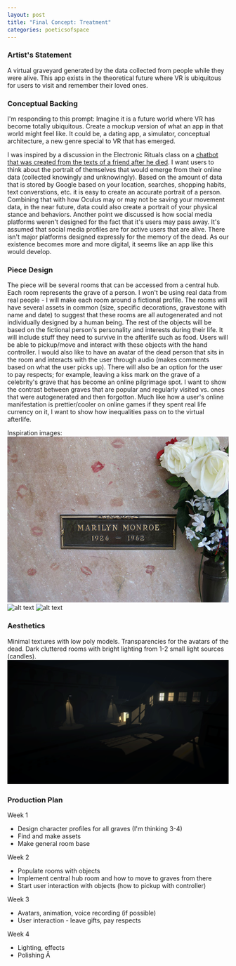 ```yaml
---
layout: post
title: "Final Concept: Treatment"
categories: poeticsofspace
---
```


### Artist's Statement ###
A virtual graveyard generated by the data collected from people while they were alive. This app exists in the theoretical future where VR is ubiquitous for users to visit and remember their loved ones.

### Conceptual Backing ###
I'm responding to this prompt:
Imagine it is a future world where VR has become totally ubiquitous. Create a mockup version of what an app in that world might feel like. It could be, a dating app, a simulator, conceptual architecture, a new genre special to VR that has emerged. 

I was inspired by a discussion in the Electronic Rituals class on a [chatbot that was created from the texts of a friend after he died](https://www.theverge.com/a/luka-artificial-intelligence-memorial-roman-mazurenko-bot). I want users to think about the portrait of themselves that would emerge from their online data (collected knowingly and unknowingly). Based on the amount of data that is stored by Google based on your location, searches, shopping habits, text converstions, etc. it is easy to create an accurate portrait of a person. Combining that with how Oculus may or may not be saving your movement data, in the near future, data could also create a portrait of your physical stance and behaviors. 
Another point we discussed is how social media platforms weren't designed for the fact that it's users may pass away. It's assumed that social media profiles are for active users that are alive. There isn't major platforms designed expressly for the memory of the dead. As our existence becomes more and more digital, it seems like an app like this would develop.

### Piece Design ###
The piece will be several rooms that can be accessed from a central hub. Each room represents the grave of a person. I won't be using real data from real people - I will make each room around a fictional profile. The rooms will have several assets in common (size, specific decorations, gravestone with name and date) to suggest that these rooms are all autogenerated and not individually designed by a human being. The rest of the objects will be based on the fictional person's personality and interests during their life. It will include stuff they need to survive in the afterlife such as food. Users will be able to pickup/move and interact with these objects with the hand controller. I would also like to have an avatar of the dead person that sits in the room and interacts with the user through audio (makes comments based on what the user picks up). There will also be an option for the user to pay respects; for example, leaving a kiss mark on the grave of a celebrity's grave that has become an online pilgrimage spot. I want to show the contrast between graves that are popular and regularly visited vs. ones that were autogenerated and then forgotton. Much like how a user's online manifestation is prettier/cooler on online games if they spent real life currency on it, I want to show how inequalities pass on to the virtual afterlife.

Inspiration images:
![alt text](/images/poetics_of_space/final_treatment/marilyn-monroe-grave.jpg)
![alt text](https://github.com/jirrian/jirrian.github.io/blob/master/images/poetics_of_space/final_treatment/ancestor-worship.jpg?raw=true)
![alt text](https://github.com/jirrian/jirrian.github.io/blob/master/images/poetics_of_space/final_treatment/ancestor-worship2.jpg?raw=true)

### Aesthetics ###
Minimal textures with low poly models.
Transparencies for the avatars of the dead.
Dark cluttered rooms with bright lighting from 1-2 small light sources (candles).
![alt text](/images/poetics_of_space/final_treatment/lighting-example.jpg)

### Production Plan ###
Week 1
- Design character profiles for all graves (I'm thinking 3-4)
- Find and make assets
- Make general room base

Week 2
- Populate rooms with objects
- Implement central hub room and how to move to graves from there
- Start user interaction with objects (how to pickup with controller)

Week 3
- Avatars, animation, voice recording (if possible)
- User interaction - leave gifts, pay respects

Week 4
- Lighting, effects
- Polishing
Â 

